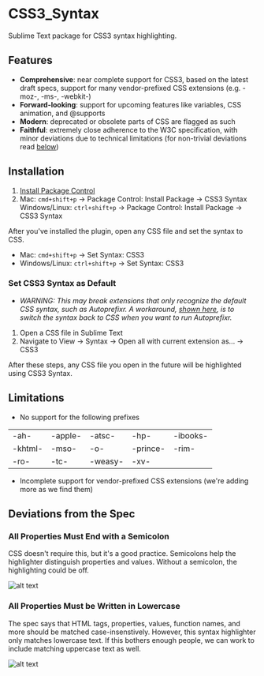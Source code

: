 CSS3_Syntax
===========

Sublime Text package for CSS3 syntax highlighting.

## Features
* __Comprehensive__: near complete support for CSS3, based on the latest draft
  specs, support for many vendor-prefixed CSS extensions (e.g. -moz-, -ms-,
  -webkit-)
* __Forward-looking__: support for upcoming features like variables, CSS
  animation, and @supports
* __Modern__: deprecated or obsolete parts of CSS are flagged as such
* __Faithful__: extremely close adherence to the W3C specification, with minor deviations
  due to technical limitations (for non-trivial deviations read [below](https://github.com/y0ssar1an/CSS3_Syntax#deviations-from-the-spec))

## Installation
1. [Install Package Control](https://sublime.wbond.net/installation)
2. Mac: `cmd+shift+p` → Package Control: Install Package → CSS3 Syntax<br>
   Windows/Linux: `ctrl+shift+p` → Package Control: Install Package → CSS3 Syntax

After you've installed the plugin, open any CSS file and set the syntax to CSS.
* Mac: `cmd+shift+p` → Set Syntax: CSS3<br>
* Windows/Linux: `ctrl+shift+p` → Set Syntax: CSS3

### Set CSS3 Syntax as Default
* *WARNING: This may break extensions that only recognize the default CSS syntax,
  such as Autoprefixr. A workaround, [shown here](http://www.chriseisenbraun.com/news/autoprefixer-not-working-in-sublime-text-3-try-this-one-weird-trick-), is to switch the syntax
  back to CSS when you want to run Autoprefixr.*

1. Open a CSS file in Sublime Text
2. Navigate to View → Syntax → Open all with current extension as... → CSS3

After these steps, any CSS file you open in the future will be highlighted using CSS3 Syntax.

## Limitations
* No support for the following prefixes

<table>
    <tr>
        <td>-ah-</td>
        <td>-apple-</td>
        <td>-atsc-</td>
        <td>-hp-</td>
        <td>-ibooks-</td>
    </tr>
    <tr>
        <td>-khtml-</td>
        <td>-mso-</td>
        <td>-o-</td>
        <td>-prince-</td>
        <td>-rim-</td>
    </tr>
    <tr>
        <td>-ro-</td>
        <td>-tc-</td>
        <td>-weasy-</td>
        <td>-xv-</td>
        <td></td>
    </tr>
</table>

* Incomplete support for vendor-prefixed CSS extensions (we're adding
  more as we find them)

## Deviations from the Spec
### All Properties Must End with a Semicolon
CSS doesn't require this, but it's a good practice. Semicolons help the
highlighter distinguish properties and values. Without a semicolon, the
highlighting could be off.

  ![alt text](https://github.com/y0ssar1an/CSS3-Syntax/raw/master/screenshots/semicolon.png "Comparison between using semicolons or not.")

### All Properties Must be Written in Lowercase
The spec says that HTML tags, properties, values, function names, and more
should be matched case-insenstively. However, this syntax highlighter only
matches lowercase text. If this bothers enough people, we can work to include
matching uppercase text as well.

  ![alt text](https://github.com/y0ssar1an/CSS3-Syntax/raw/master/screenshots/case.png "Comparison between uppercase and lowercase css.")
